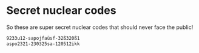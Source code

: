 # Secret nuclear codes

So these are super secret nuclear codes that should never face the public!

```sh
9233u12-sapojfaüsf-32ß320ß1
aspo2321-230325sa-120512ikk
```
